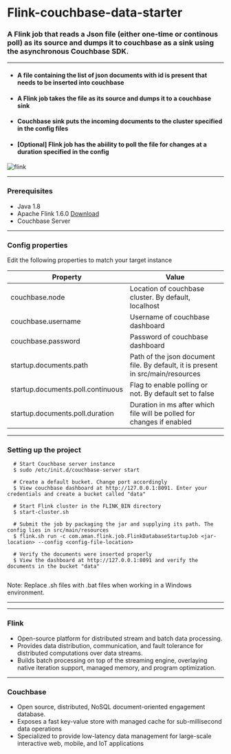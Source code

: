 
# Flink-couchbase-data-starter
### A Flink job that reads a Json file (either one-time or continous poll) as its source and dumps it to couchbase as a sink using the asynchronous Couchbase SDK.  ###
---

* #### A file containing the list of json documents with id is present that needs to be inserted into couchbase ####
* #### A Flink job takes the file as its source and dumps it to a couchbase sink ####
* #### Couchbase sink puts the incoming documents to the cluster specified in the config files ####
* #### [Optional] Flink job has the abiility to poll the file for changes at a duration specified in the config ####


![flink](https://user-images.githubusercontent.com/12872673/49009888-ac6d4c80-f197-11e8-887c-72688aff0ded.png)

---
### Prerequisites ###
* Java 1.8
* Apache Flink 1.6.0 [Download](https://flink.apache.org/downloads.html)
* Couchbase Server
---


### Config properties ###
Edit the following properties to match your target instance

Property | Value
--- | --- 
couchbase.node | Location of couchbase cluster. By default, localhost
couchbase.username | Username of couchbase dashboard
couchbase.password | Password of couchbase dashboard
startup.documents.path | Path of the json document file. By default, it is present in src/main/resources
startup.documents.poll.continuous | Flag to enable polling or not. By default set to false
startup.documents.poll.duration | Duration in ms after which file will be polled for changes if enabled

---

### Setting up the project ###
```
  # Start Couchbase server instance 
  $ sudo /etc/init.d/couchbase-server start

  # Create a default bucket. Change port accordingly
  $ View couchbase dashboard at http://127.0.0.1:8091. Enter your credentials and create a bucket called "data"
  
  # Start Flink cluster in the FLINK_BIN directory
  $ start-cluster.sh
  
  # Submit the job by packaging the jar and supplying its path. The config lies in src/main/resources
  $ flink.sh run -c com.aman.flink.job.FlinkDatabaseStartupJob <jar-location> --config <config-file-location>
  
  # Verify the documents were inserted properly
  $ View the dashboard at http://127.0.0.1:8091 and verify the documents in the bucket "data"
  
```
 
 Note: Replace .sh files with .bat files when working in a Windows environment.
 
 ---
 
---
### Flink ###
* Open-source platform for distributed stream and batch data processing.
* Provides data distribution, communication, and fault tolerance for distributed computations over data streams. 
* Builds batch processing on top of the streaming engine, overlaying native iteration support, managed memory, and program optimization.

---
### Couchbase ###
* Open source, distributed, NoSQL document-oriented engagement database. 
* Exposes a fast key-value store with managed cache for sub-millisecond data operations
* Specialized to provide low-latency data management for large-scale interactive web, mobile, and IoT applications
